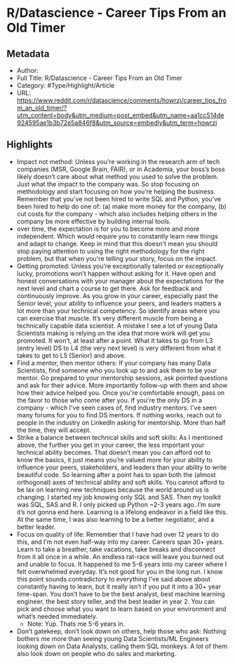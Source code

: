 # R/Datascience - Career Tips From an Old Timer

## Metadata

* Author: 
* Full Title: R/Datascience - Career Tips From an Old Timer
* Category: #Type/Highlight/Article
* URL: https://www.reddit.com/r/datascience/comments/howrzj/career_tips_from_an_old_timer/?utm_content=body&utm_medium=post_embed&utm_name=aa1cc514de924595ae1b3b72e5a846f8&utm_source=embedly&utm_term=howrzj

## Highlights

* Impact not method: Unless you’re working in the research arm of tech companies (MSR, Google Brain, FAIR), or in Academia, your boss’s boss likely doesn’t care about what method you used to solve the problem. Just what the impact to the company was. So stop focusing on methodology and start focusing on how you’re helping the business. Remember that you’ve not been hired to write SQL and Python, you’ve been hired to help do one of: (a) make more money for the company, (b) cut costs for the company - which also includes helping others in the company be more effective by building internal tools.
* over time, the expectation is for you to become more and more independent. Which would require you to constantly learn new things and adapt to change. Keep in mind that this doesn't mean you should stop paying attention to using the right methodology for the right problem, but that when you're telling your story, focus on the impact.
* Getting promoted: Unless you’re exceptionally talented or exceptionally lucky, promotions won’t happen without asking for it. Have open and honest conversations with your manager about the expectations for the next level and chart a course to get there. Ask for feedback and continuously improve. As you grow in your career, especially past the Senior level, your ability to influence your peers, and leaders matters a lot more than your technical competency. So identify areas where you can exercise that muscle. It’s very different muscle from being a technically capable data scientist. A mistake I see a lot of young Data Scientists making is relying on the idea that more work will get you promoted. It won’t, at least after a point. What it takes to go from L3 (entry level) DS to L4 (the very next level) is very different from what it takes to get to L5 (Senior) and above.
* Find a mentor, then mentor others: If your company has many Data Scientists, find someone who you look up to and ask them to be your mentor. Go prepared to your mentorship sessions, ask pointed questions and ask for their advice. More importantly follow-up with them and show how their advice helped you. Once you're comfortable enough, pass on the favor to those who come after you. If you're the only DS in a company - which I've seen cases of, find industry mentors. I've seen many forums for you to find DS mentors. If nothing works, reach out to people in the industry on LinkedIn asking for mentorship. More than half the time, they will accept.
* Strike a balance between technical skills and soft skills: As I mentioned above, the further you get in your career, the less important your technical ability becomes. That doesn’t mean you can afford not to know the basics, it just means you’re valued more for your ability to influence your peers, stakeholders, and leaders than your ability to write beautiful code. So learning after a point has to span both the (almost orthogonal) axes of technical ability and soft skills. You cannot afford to be lax on learning new techniques because the world around us is changing. I started my job knowing only SQL and SAS. Then my toolkit was SQL, SAS and R. I only picked up Python ~2-3 years ago. I’m sure it’s not gonna end here. Learning is a lifelong endeavor in a field like this. At the same time, I was also learning to be a better negotiator, and a better leader.
* Focus on quality of life: Remember that I have had over 12 years to do this, and I’m not even half-way into my career. Careers span 30+ years. Learn to take a breather, take vacations, take breaks and disconnect from it all once in a while. An endless rat-race will leave you burned out and unable to focus. It happened to me 5-6 years into my career where I felt overwhelmed everyday. It’s not good for you in the long run. I know this point sounds contradictory to everything I’ve said above about constantly having to learn, but it really isn’t if you put it into a 30+ year time-span. You don’t have to be the best analyst, best machine learning engineer, the best story teller, and the best leader in year 2. You can pick and choose what you want to learn based on your environment and what’s needed immediately.
  * Note: Yup. Thats me 5-6 years in.
* Don’t gatekeep, don’t look down on others, help those who ask: Nothing bothers me more than seeing young Data Scientists/ML Engineers looking down on Data Analysts, calling them SQL monkeys. A lot of them also look down on people who do sales and marketing.
